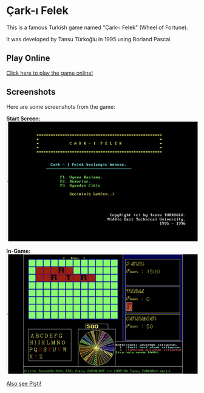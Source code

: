 # Çark-ı Felek

This is a famous Turkish game named "Çark-ı Felek" (Wheel of Fortune).

It was developed by Tansu Türkoğlu in 1995 using Borland Pascal.

## Play Online

[Click here to play the game online!](https://tansut.github.io/carki-felek)

## Screenshots

Here are some screenshots from the game:

**Start Screen:**
![Start Screen](./img/Screenshot-start.png)

**In-Game:**
![In-Game](./img/Screenshot-game.png)

[Also see Pişti!](https://tansut.github.io/carki-felek/pisti.html)
